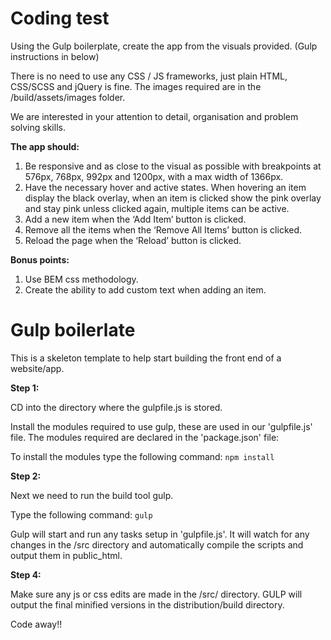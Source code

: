 #  Coding test

Using the Gulp boilerplate, create the app from the visuals provided. (Gulp instructions in below)

There is no need to use any CSS / JS frameworks, just plain HTML, CSS/SCSS and jQuery is fine.
The images required are in the /build/assets/images folder.

We are interested in your attention to detail, organisation and problem solving skills.

<b>The app should:</b>

1. Be responsive and as close to the visual as possible with breakpoints at 576px, 768px, 992px and 1200px, with a max width of 1366px.
2. Have the necessary hover and active states. When hovering an item display the black overlay, when an item is clicked show the pink overlay and stay pink unless clicked again, multiple items can be active.
3. Add a new item when the ‘Add Item’ button is clicked.
4. Remove all the items when the ‘Remove All Items’ button is clicked.
5. Reload the page when the ‘Reload’ button is clicked.

<b>Bonus points:</b>

1. Use BEM css methodology.
2. Create the ability to add custom text when adding an item.


# Gulp boilerlate

This is a skeleton template to help start building the front end of a website/app.

<strong>Step 1:</strong>

CD into the directory where the gulpfile.js is stored.

Install the modules required to use gulp, these are used in our 'gulpfile.js' file. The modules required are declared in the 'package.json' file:

To install the modules type the following command: `npm install`

<strong>Step 2:</strong>

Next we need to run the build tool gulp.

Type the following command: `gulp`

Gulp will start and run any tasks setup in 'gulpfile.js'. It will watch for any changes in the /src directory and automatically compile the scripts and output them in public_html.

<strong>Step 4:</strong>

Make sure any js or css edits are made in the /src/ directory. GULP will output the final minified versions in the distribution/build directory.

Code away!!